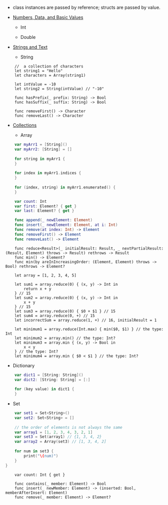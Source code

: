 * class instances are passed by reference; structs are passed by value. 

* [Numbers, Data, and Basic Values](https://developer.apple.com/documentation/foundation/numbers_data_and_basic_values)

  * Int

  * Double

* [Strings and Text](https://developer.apple.com/documentation/foundation/strings_and_text)

  * String

```
    //  a collection of characters
    let string1 = "Hello"
    let characters = Array(string1)

    let intValue = -10
    let string2 = String(intValue) // "-10"

    func hasPrefix(_ prefix: String) -> Bool
    func hasSuffix(_ suffix: String) -> Bool

    func removeFirst() -> Character
    func removeLast() -> Character
```

* [Collections](https://developer.apple.com/documentation/foundation/collections)

  * Array

```swift
    var myArr1 = [String]()
    var myArr2: [String] = []
    
    for string in myArr1 {
    }
    
    for index in myArr1.indices {
    }
    
    for (index, string) in myArr1.enumerated() {
    }
```

```swift
    var count: Int
    var first: Element? { get }
    var last: Element? { get }

    func append(_ newElement: Element)
    func insert(_ newElement: Element, at i: Int)
    func remove(at index: Int) -> Element
    func removeFirst() -> Element
    func removeLast() -> Element
```

```
    func reduce<Result>(_ initialResult: Result, _ nextPartialResult: (Result, Element) throws -> Result) rethrows -> Result
    func min() -> Element?
    func min(by areInIncreasingOrder: (Element, Element) throws -> Bool) rethrows -> Element?
    
    let array = [1, 2, 3, 4, 5]

    let sum1 = array.reduce(0) { (x, y) -> Int in
        return x + y
    } // 15
    let sum2 = array.reduce(0) { (x, y) -> Int in
        x + y
    } // 15
    let sum3 = array.reduce(0) { $0 + $1 } // 15
    let sum4 = array.reduce(0, +) // 15
    let incorrectSum = array.reduce(1, +) // 16, initialResult = 1

    let minimum1 = array.reduce(Int.max) { min($0, $1) } // the type: Int
    let minimum2 = array.min() // the type: Int?
    let minimum3 = array.min { (x, y) -> Bool in
        x < y
    } // the type: Int?
    let minimum4 = array.min { $0 < $1 } // the type: Int?
```

  * Dictionary

```swift
    var dict1 = [String: String]()
    var dict2: [String: String] = [:]
    
    for (key value) in dict1 {
    }
```

  * Set

```swift
    var set1 = Set<String>()
    var set2: Set<String> = []
    
    // the order of elements is not always the same
    var array1 = [1, 2, 3, 4, 3, 2, 1]
    var set3 = Set(array1) // {1, 3, 4, 2}
    var array2 = Array(set3) // [1, 3, 4, 2]
    
    for num in set3 {
        print("\(num)")
    }
}
```

```
    var count: Int { get }
    
    func contains(_ member: Element) -> Bool
    func insert(_ newMember: Element) -> (inserted: Bool, memberAfterInsert: Element)
    func remove(_ member: Element) -> Element?
```
